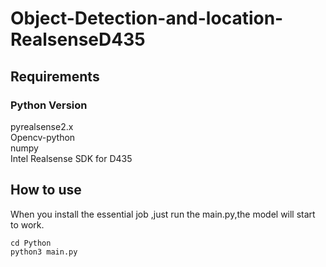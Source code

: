 # Object-Detection-and-location-RealsenseD435

## Requirements
### Python Version
pyrealsense2.x  
Opencv-python   
numpy  
Intel Realsense SDK for D435

## How to use
When you install the essential job ,just run the main.py,the model will start to work.
```
cd Python   
python3 main.py
```


